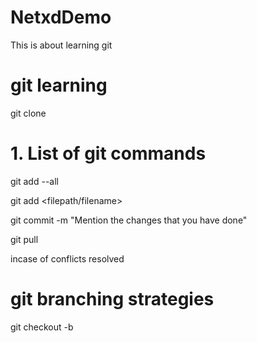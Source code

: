 # NetxdDemo
This is about learning git

# git learning
git clone <repository>

# 1. List of git commands

git add --all

git add <filepath/filename>

git commit -m "Mention the changes that you have done"

git pull

incase of conflicts resolved

# git branching strategies

git checkout -b <branch name>
